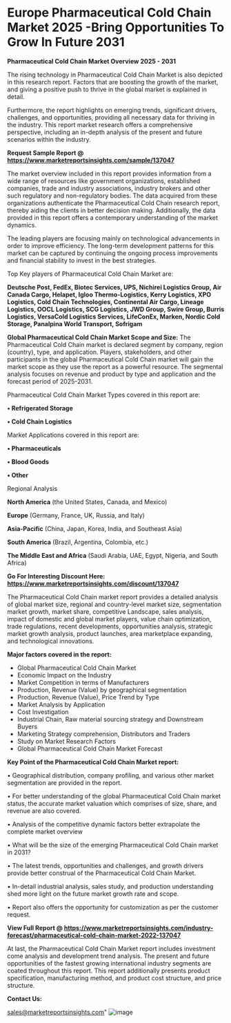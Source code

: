 # Europe Pharmaceutical Cold Chain Market 2025 -Bring Opportunities To Grow In Future 2031

<Strong> Pharmaceutical Cold Chain Market Overview 2025 - 2031</strong>

The rising technology in Pharmaceutical Cold Chain Market is also depicted in this research report. Factors that are boosting the growth of the market, and giving a positive push to thrive in the global market is explained in detail.

Furthermore, the report highlights on emerging trends, significant drivers, challenges, and opportunities, providing all necessary data for thriving in the industry. This report market research offers a comprehensive perspective, including an in-depth analysis of the present and future scenarios within the industry.

<strong>Request Sample Report @ <a href=https://www.marketreportsinsights.com/sample/137047>https://www.marketreportsinsights.com/sample/137047</a></strong>

The market overview included in this report provides information from a wide range of resources like government organizations, established companies, trade and industry associations, industry brokers and other such regulatory and non-regulatory bodies. The data acquired from these organizations authenticate the Pharmaceutical Cold Chain research report, thereby aiding the clients in better decision making. Additionally, the data provided in this report offers a contemporary understanding of the market dynamics.

The leading players are focusing mainly on technological advancements in order to improve efficiency. The long-term development patterns for this market can be captured by continuing the ongoing process improvements and financial stability to invest in the best strategies.

Top Key players of Pharmaceutical Cold Chain Market are:

<strong>Deutsche Post, FedEx, Biotec Services, UPS, Nichirei Logistics Group, Air Canada Cargo, Helapet, Igloo Thermo-Logistics, Kerry Logistics, XPO Logistics, Cold Chain Technologies, Continental Air Cargo, Lineage Logistics, OOCL Logistics, SCG Logistics, JWD Group, Swire Group, Burris Logistics, VersaCold Logistics Services, LifeConEx, Marken, Nordic Cold Storage, Panalpina World Transport, Sofrigam</strong>

<strong><b>Global Pharmaceutical Cold Chain Market Scope and Size:</b></strong>
The Pharmaceutical Cold Chain market is declared segment by company, region (country), type, and application. Players, stakeholders, and other participants in the global Pharmaceutical Cold Chain market will gain the market scope as they use the report as a powerful resource. The segmental analysis focuses on revenue and product by type and application and the forecast period of 2025-2031.

Pharmaceutical Cold Chain Market Types covered in this report are:

<strong>• Refrigerated Storage

• Cold Chain Logistics</strong>

Market Applications covered in this report are:

<strong>• Pharmaceuticals

• Blood Goods

• Other</strong> 

Regional Analysis

<strong>North America</strong> (the United States, Canada, and Mexico)

<strong>Europe</strong> (Germany, France, UK, Russia, and Italy)

<strong>Asia-Pacific</strong> (China, Japan, Korea, India, and Southeast Asia)

<strong>South America</strong> (Brazil, Argentina, Colombia, etc.)

<strong>The Middle East and Africa</strong> (Saudi Arabia, UAE, Egypt, Nigeria, and South Africa)

<strong>Go For Interesting Discount Here: <a href=https://www.marketreportsinsights.com/discount/137047>https://www.marketreportsinsights.com/discount/137047</a></strong>

The Pharmaceutical Cold Chain market report provides a detailed analysis of global market size, regional and country-level market size, segmentation market growth, market share, competitive Landscape, sales analysis, impact of domestic and global market players, value chain optimization, trade regulations, recent developments, opportunities analysis, strategic market growth analysis, product launches, area marketplace expanding, and technological innovations.

<strong><b>Major factors covered in the report:</b></strong>
<ul>
  <li>Global Pharmaceutical Cold Chain Market </li>
  <li>Economic Impact on the Industry</li>
  <li>Market Competition in terms of Manufacturers</li>
  <li>Production, Revenue (Value) by geographical segmentation</li>
  <li>Production, Revenue (Value), Price Trend by Type</li>
  <li>Market Analysis by Application</li>
  <li>Cost Investigation</li>
  <li>Industrial Chain, Raw material sourcing strategy and Downstream Buyers</li>
  <li>Marketing Strategy comprehension, Distributors and Traders</li>
  <li>Study on Market Research Factors</li>
  <li>Global Pharmaceutical Cold Chain Market Forecast</li>
</ul>

<strong><b>Key Point of the Pharmaceutical Cold Chain Market report:</b></strong>

• Geographical distribution, company profiling, and various other market segmentation are provided in the report.

• For better understanding of the global Pharmaceutical Cold Chain market status, the accurate market valuation which comprises of size, share, and revenue are also covered.

• Analysis of the competitive dynamic factors better extrapolate the complete market overview

• What will be the size of the emerging Pharmaceutical Cold Chain market in 2031?

• The latest trends, opportunities and challenges, and growth drivers provide better construal of the Pharmaceutical Cold Chain Market.

• In-detail industrial analysis, sales study, and production understanding shed more light on the future market growth rate and scope.

• Report also offers the opportunity for customization as per the customer request.

<strong><b>View Full Report @ <a href=https://www.marketreportsinsights.com/industry-forecast/pharmaceutical-cold-chain-market-2022-137047>https://www.marketreportsinsights.com/industry-forecast/pharmaceutical-cold-chain-market-2022-137047</a></b></strong>


At last, the Pharmaceutical Cold Chain Market report includes investment come analysis and development trend analysis. The present and future opportunities of the fastest growing international industry segments are coated throughout this report. This report additionally presents product specification, manufacturing method, and product cost structure, and price structure.

<strong>Contact Us:</strong>

sales@marketreportsinsights.com"
![image](https://github.com/user-attachments/assets/26cde506-2168-46e9-91eb-ac272a3db553)
